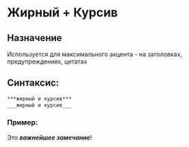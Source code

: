# Жирный + Курсив

## Назначение

Используется для максимального акцента - на заголовках, предупреждениях, цитатах

## Синтаксис:

```markdown
***жирный и курсив***
___жирный и курсив___
```

### Пример:

Это ***важнейшее замечание***!